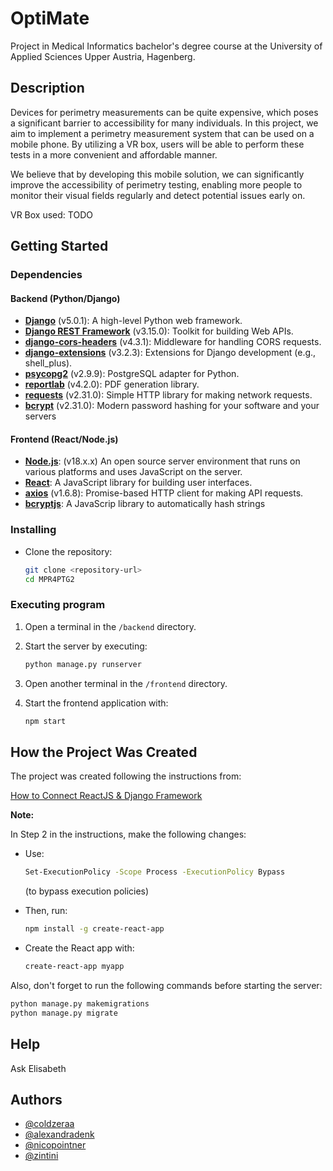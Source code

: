 # OptiMate

Project in Medical Informatics bachelor's degree course at the University of Applied Sciences Upper Austria, Hagenberg.

## Description

Devices for perimetry measurements can be quite expensive, which poses a significant barrier to accessibility for many individuals. In this project, we aim to implement a perimetry measurement system that can be used on a mobile phone. By utilizing a VR box, users will be able to perform these tests in a more convenient and affordable manner.

We believe that by developing this mobile solution, we can significantly improve the accessibility of perimetry testing, enabling more people to monitor their visual fields regularly and detect potential issues early on.

VR Box used: TODO

## Getting Started

### Dependencies

#### Backend (Python/Django)
- **[Django](https://www.djangoproject.com/)** (v5.0.1): A high-level Python web framework.
- **[Django REST Framework](https://www.django-rest-framework.org/)** (v3.15.0): Toolkit for building Web APIs.
- **[django-cors-headers](https://pypi.org/project/django-cors-headers/)** (v4.3.1): Middleware for handling CORS requests.
- **[django-extensions](https://pypi.org/project/django-extensions/)** (v3.2.3): Extensions for Django development (e.g., shell_plus).
- **[psycopg2](https://www.psycopg.org/)** (v2.9.9): PostgreSQL adapter for Python.
- **[reportlab](https://www.reportlab.com/opensource/)** (v4.2.0): PDF generation library.
- **[requests](https://docs.python-requests.org/)** (v2.31.0): Simple HTTP library for making network requests.
- **[bcrypt](https://pypi.org/project/bcrypt/)** (v2.31.0): Modern password hashing for your software and your servers


#### Frontend (React/Node.js)
- **[Node.js](https://nodejs.org/)**: (v18.x.x) An open source server environment that runs on various platforms and uses JavaScript on the server.
- **[React](https://reactjs.org/)**: A JavaScript library for building user interfaces.
- **[axios](https://axios-http.com/)** (v1.6.8): Promise-based HTTP client for making API requests.
- **[bcryptjs](https://www.npmjs.com/package/bcryptjs)**: A JavaScrip library to automatically hash strings


### Installing

* Clone the repository:
   ```bash
   git clone <repository-url>
   cd MPR4PTG2

### Executing program

1. Open a terminal in the `/backend` directory.

2. Start the server by executing:
   ```bash
   python manage.py runserver
   ```

3. Open another terminal in the `/frontend` directory.

4. Start the frontend application with:
   ```bash
   npm start
   ```

## How the Project Was Created

The project was created following the instructions from:

[How to Connect ReactJS & Django Framework](https://medium.com/@devsumitg/how-to-connect-reactjs-django-framework-c5ba268cb8be)

**Note:**

In Step 2 in the instructions, make the following changes:

- Use:
  ```bash
  Set-ExecutionPolicy -Scope Process -ExecutionPolicy Bypass
  ```
  (to bypass execution policies)
  
- Then, run:
  ```bash
  npm install -g create-react-app
  ```

- Create the React app with:
  ```bash
  create-react-app myapp
  ```

Also, don't forget to run the following commands before starting the server:

```bash
python manage.py makemigrations
python manage.py migrate
```

## Help

Ask Elisabeth

## Authors

* [@coldzeraa](https://github.com/coldzeraa)
* [@alexandradenk](https://github.com/alexandradenk)
* [@nicopointner](https://github.com/nicopointner)
* [@zintini](https://github.com/zintini)

